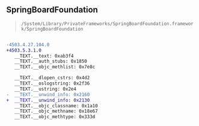 ## SpringBoardFoundation

> `/System/Library/PrivateFrameworks/SpringBoardFoundation.framework/SpringBoardFoundation`

```diff

-4503.4.27.104.0
+4503.5.3.1.0
   __TEXT.__text: 0xab3f4
   __TEXT.__auth_stubs: 0x1850
   __TEXT.__objc_methlist: 0x7e8c

   __TEXT.__dlopen_cstrs: 0x4d2
   __TEXT.__oslogstring: 0x2f36
   __TEXT.__ustring: 0x2e4
-  __TEXT.__unwind_info: 0x2160
+  __TEXT.__unwind_info: 0x2130
   __TEXT.__objc_classname: 0x1a10
   __TEXT.__objc_methname: 0x18e67
   __TEXT.__objc_methtype: 0x333d

```
